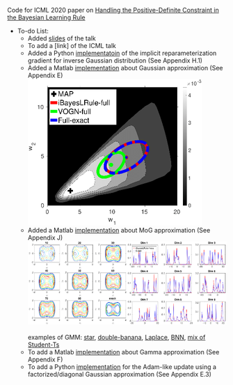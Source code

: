 Code for ICML 2020 paper on [Handling the Positive-Definite Constraint in the Bayesian Learning Rule](https://arxiv.org/abs/2002.10060)

* To-do List:
  * Added [slides](https://github.com/yorkerlin/iBayesLRule/blob/master/slides.pdf) of the talk 
  * To add a [link] of the ICML talk
  * Added a Python [implementatoin](https://github.com/yorkerlin/iBayesLRule/tree/master/inverse_gauss/) of the implicit reparameterization gradient for inverse Gaussian distribution (See Appendix H.1)
  * Added a Matlab [implementation](https://github.com/yorkerlin/iBayesLRule/tree/master/gauss) about Gaussian approximation (See Appendix E) 
 ![](./plots/blr2d_full.png) 
  * Added a Matlab [implementation](https://github.com/yorkerlin/iBayesLRule/) about  MoG approximation (See Appendix J)
 ![](./plots/MOG.png) <br />  
 examples of GMM:
 [star](https://github.com/yorkerlin/iBayesLRule/blob/master/GMM/star.m), [double-banana](https://github.com/yorkerlin/iBayesLRule/blob/master/GMM/doublebanana.m), [Laplace](https://github.com/yorkerlin/iBayesLRule/blob/master/GMM/laplace.m), [BNN](https://github.com/yorkerlin/iBayesLRule/blob/master/GMM/bnn.m), [mix of Student-Ts](https://github.com/yorkerlin/iBayesLRule/blob/master/GMM/mixT_demo20d.m)
  * To add a Matlab [implementation](https://github.com/yorkerlin/iBayesLRule/) about Gamma approximation (See Appendix F)
  * To add a Python [implementation](https://github.com/yorkerlin/iBayesLRule/) for the Adam-like update using a factorized/diagonal Gaussian approximation (See Appendix E.3)


